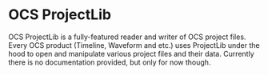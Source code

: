 # OCS ProjectLib
OCS ProjectLib is a fully-featured reader and writer of OCS project files.
Every OCS product (Timeline, Waveform and etc.) uses ProjectLib under the hood to open and manipulate various project files and their data.
Currently there is no documentation provided, but only for now though.